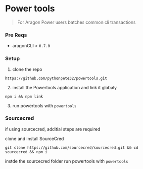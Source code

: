 # Power tools

> For Aragon Power users
> batches common cli transactions

### Pre Reqs

-   aragonCLI > `0.7.0`

### Setup

1. clone the repo

```
https://github.com/pythonpete32/powertools.git
```

2. install the Powertools application and link it globaly

```
npm i && npm link
```

3. run powertools with `powertools`

### Sourcecred

if using sourcecred, additial steps are required

clone and install SourceCred

```
git clone https://github.com/sourcecred/sourcecred.git && cd sourcecred && npm i
```

instde the sourcecred folder run powertools with `powertools`
